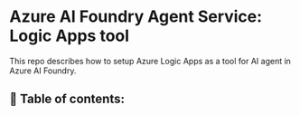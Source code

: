# Azure AI Foundry Agent Service: Logic Apps tool

This repo describes how to setup Azure Logic Apps as a tool for AI agent in Azure AI Foundry.

## 📑 Table of contents:
